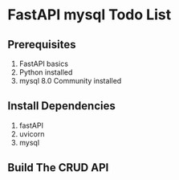 # FastAPI mysql Todo List

## Prerequisites

1. FastAPI basics
2. Python installed 
3. mysql 8.0 Community installed


## Install Dependencies

1. fastAPI
2. uvicorn
3. mysql


## Build The CRUD API


